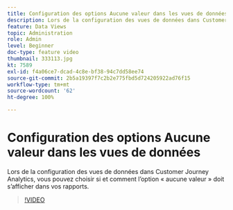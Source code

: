 ```yaml
---
title: Configuration des options Aucune valeur dans les vues de données
description: Lors de la configuration des vues de données dans Customer Journey Analytics, vous pouvez choisir si et comment l’option « aucune valeur » doit s’afficher dans vos rapports.
feature: Data Views
topic: Administration
role: Admin
level: Beginner
doc-type: feature video
thumbnail: 333113.jpg
kt: 7589
exl-id: f4a06ce7-dcad-4c8e-bf38-94c7dd58ee74
source-git-commit: 2b5a19397f7c2b2e775fbd5d724205922ad76f15
workflow-type: tm+mt
source-wordcount: '62'
ht-degree: 100%

---
```


# Configuration des options Aucune valeur dans les vues de données

Lors de la configuration des vues de données dans Customer Journey Analytics, vous pouvez choisir si et comment l’option « aucune valeur » doit s’afficher dans vos rapports.

>[!VIDEO](https://video.tv.adobe.com/v/333113/?quality=12&learn=on)
